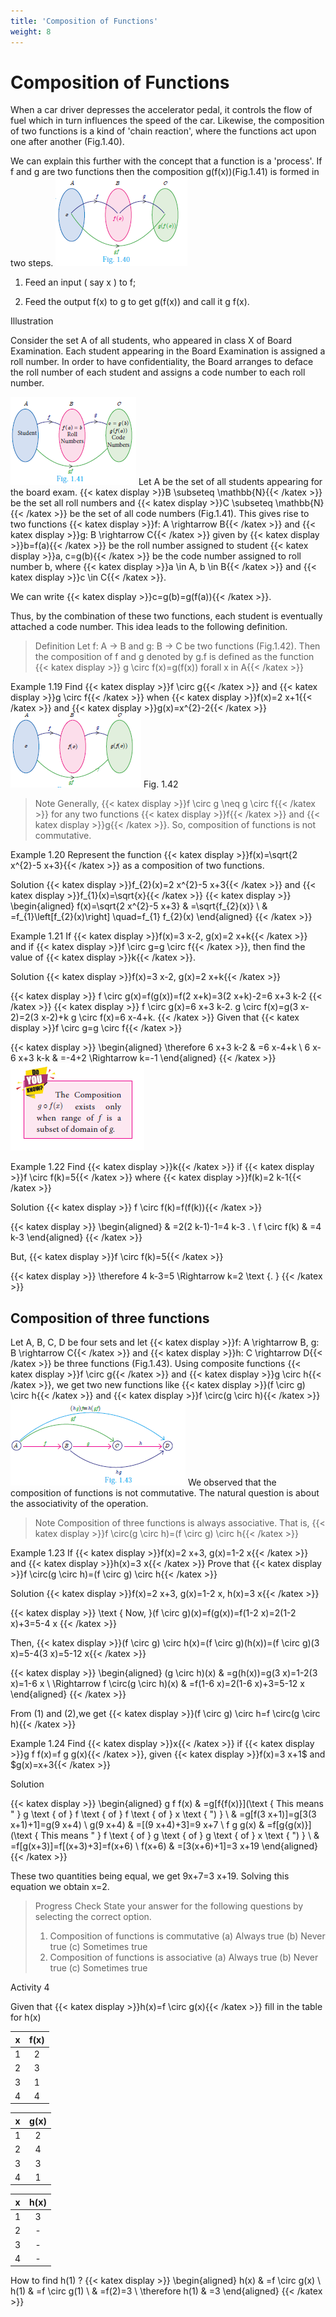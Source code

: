 ```yaml
---
title: 'Composition of Functions'
weight: 8
---
```



# Composition of Functions 

When a car driver depresses the accelerator pedal, it controls the flow of fuel which in turn influences the speed of the car. Likewise, the composition of two functions is a kind of 'chain reaction', where the functions act upon one after another (Fig.1.40).

We can explain this further with the concept that a function is a 'process'. If f and g are two functions then the composition g(f(x))(Fig.1.41) is formed in two steps.
![Alt text](image-42.png) 
 1. Feed an input ( say x ) to f;

 2. Feed the output f(x) to g to get g(f(x)) and call it g f(x).

 Illustration

Consider the set A of all students, who appeared in class X of Board Examination. Each student appearing in the Board Examination is assigned a roll number. In order to have confidentiality, the Board arranges to deface the roll number of each student and assigns a code number to each roll number.


 ![Alt text](image-43.png)
 Let A be the set of all students appearing for the board exam. {{< katex display >}}B \subseteq \mathbb{N}{{< /katex >}} be the set all roll numbers and {{< katex display >}}C \subseteq \mathbb{N}{{< /katex >}} be the set of all code numbers (Fig.1.41). This gives rise to two functions {{< katex display >}}f: A \rightarrow B{{< /katex >}} and {{< katex display >}}g: B \rightarrow C{{< /katex >}} given by {{< katex display >}}b=f(a){{< /katex >}} be the roll number assigned to student {{< katex display >}}a, c=g(b){{< /katex >}} be the code number assigned to roll number b, where {{< katex display >}}a \in A, b \in B{{< /katex >}} and {{< katex display >}}c \in C{{< /katex >}}.

We can write {{< katex display >}}c=g(b)=g(f(a)){{< /katex >}}.

Thus, by the combination of these two functions, each student is eventually attached a code number. This idea leads to the following definition.

>Definition
> Let f: A -> B and g: B -> C be two functions (Fig.1.42). Then the composition of f and g denoted by g.f is defined as the function {{< katex display >}} g \circ f(x)=g(f(x)) forall x in A{{< /katex >}} 

Example 1.19 Find {{< katex display >}}f \circ g{{< /katex >}} and {{< katex display >}}g \circ f{{< /katex >}} when {{< katex display >}}f(x)=2 x+1{{< /katex >}} and {{< katex display >}}g(x)=x^{2}-2{{< /katex >}}
![Alt text](image-44.png) 
Fig. 1.42


> Note
> Generally, {{< katex display >}}f \circ g \neq g \circ f{{< /katex >}} for any two functions {{< katex display >}}f{{< /katex >}} and {{< katex display >}}g{{< /katex >}}. So, composition of functions is not commutative.

Example 1.20 Represent the function {{< katex display >}}f(x)=\sqrt{2 x^{2}-5 x+3}{{< /katex >}} as a composition of two functions.

Solution {{< katex display >}}f_{2}(x)=2 x^{2}-5 x+3{{< /katex >}} and {{< katex display >}}f_{1}(x)=\sqrt{x}{{< /katex >}}
{{< katex display >}}
\begin{aligned}
f(x)=\sqrt{2 x^{2}-5 x+3} & =\sqrt{f_{2}(x)} \\
& =f_{1}\left[f_{2}(x)\right] \quad=f_{1} f_{2}(x)
\end{aligned}
{{< /katex >}}

Example 1.21 If {{< katex display >}}f(x)=3 x-2, g(x)=2 x+k{{< /katex >}} and if {{< katex display >}}f \circ g=g \circ f{{< /katex >}}, then find the value of {{< katex display >}}k{{< /katex >}}.

Solution {{< katex display >}}f(x)=3 x-2, g(x)=2 x+k{{< /katex >}}

{{< katex display >}}
f \circ g(x)=f(g(x))=f(2 x+k)=3(2 x+k)-2=6 x+3 k-2
{{< /katex >}}
{{< katex display >}}
f \circ g(x)=6 x+3 k-2.
g \circ f(x)=g(3 x-2)=2(3 x-2)+k
g \circ f(x)=6 x-4+k.
{{< /katex >}}
Given that  {{< katex display >}}f \circ g=g \circ f{{< /katex >}}

{{< katex display >}}
\begin{aligned}
\therefore 6 x+3 k-2 & =6 x-4+k \\
6 x-6 x+3 k-k & =-4+2 \Rightarrow k=-1
\end{aligned}
{{< /katex >}}
![Alt text](image-45.png) 

Example 1.22 Find {{< katex display >}}k{{< /katex >}} if {{< katex display >}}f \circ f(k)=5{{< /katex >}} where {{< katex display >}}f(k)=2 k-1{{< /katex >}}

Solution {{< katex display >}} f \circ f(k)=f(f(k)){{< /katex >}}

{{< katex display >}}
\begin{aligned}
& =2(2 k-1)-1=4 k-3 . \\
f \circ f(k) & =4 k-3
\end{aligned}
{{< /katex >}}

But, {{< katex display >}}f \circ f(k)=5{{< /katex >}}

{{< katex display >}}
\therefore 4 k-3=5 \Rightarrow k=2 \text {. }
{{< /katex >}}

## Composition of three functions

Let A, B, C, D be four sets and let {{< katex display >}}f: A \rightarrow B, g: B \rightarrow C{{< /katex >}} and {{< katex display >}}h: C \rightarrow D{{< /katex >}} be three functions (Fig.1.43). Using composite functions {{< katex display >}}f \circ g{{< /katex >}} and {{< katex display >}}g \circ h{{< /katex >}}, we get two new functions like {{< katex display >}}(f \circ g) \circ h{{< /katex >}} and {{< katex display >}}f \circ(g \circ h){{< /katex >}}
![Alt text](image-46.png) 
We observed that the composition of functions is not commutative. The natural question is about the associativity of the operation.

> Note
>Composition of three functions is always associative. That is,  {{< katex display >}}f \circ(g \circ h)=(f \circ g) \circ h{{< /katex >}}

Example 1.23 If {{< katex display >}}f(x)=2 x+3, g(x)=1-2 x{{< /katex >}} and {{< katex display >}}h(x)=3 x{{< /katex >}} Prove that {{< katex display >}}f \circ(g \circ h)=(f \circ g) \circ h{{< /katex >}}

Solution {{< katex display >}}f(x)=2 x+3, g(x)=1-2 x, h(x)=3 x{{< /katex >}}


{{< katex display >}}
\text { Now, }(f \circ g)(x)=f(g(x))=f(1-2 x)=2(1-2 x)+3=5-4 x
{{< /katex >}}

Then, {{< katex display >}}(f \circ g) \circ h(x)=(f \circ g)(h(x))=(f \circ g)(3 x)=5-4(3 x)=5-12 x{{< /katex >}}

{{< katex display >}}
\begin{aligned}
(g \circ h)(x) & =g(h(x))=g(3 x)=1-2(3 x)=1-6 x \\
\Rightarrow f \circ(g \circ h)(x) & =f(1-6 x)=2(1-6 x)+3=5-12 x
\end{aligned}
{{< /katex >}}

From (1) and (2),we get {{< katex display >}}(f \circ g) \circ h=f \circ(g \circ h){{< /katex >}}

Example 1.24 Find {{< katex display >}}x{{< /katex >}} if {{< katex display >}}g f f(x)=f g g(x){{< /katex >}}, given {{< katex display >}}f(x)=3 x+1$ and $g(x)=x+3{{< /katex >}}

Solution

{{< katex display >}}
\begin{aligned}
g f f(x) & =g[f\{f(x)\}](\text { This means " } g \text { of } f \text { of } f \text { of } x \text { ") } \\
& =g[f(3 x+1)]=g[3(3 x+1)+1]=g(9 x+4) \\
g(9 x+4) & =[(9 x+4)+3]=9 x+7 \\
f g g(x) & =f[g\{g(x)\}](\text { This means " } f \text { of } g \text { of } g \text { of } x \text { ") } \\
& =f[g(x+3)]=f[(x+3)+3]=f(x+6) \\
f(x+6) & =[3(x+6)+1]=3 x+19
\end{aligned}
{{< /katex >}}

These two quantities being equal, we get 9x+7=3 x+19. Solving this equation we obtain x=2. 

>Progress Check
>State your answer for the following questions by selecting the correct option.
>1. Composition of functions is commutative
(a) Always true
(b) Never true
(c) Sometimes true
>2. Composition of functions is associative
(a) Always true
(b) Never true
(c) Sometimes true 

 Activity 4

Given that {{< katex display >}}h(x)=f \circ g(x){{< /katex >}} fill in the table for h(x)

| x | f(x) |
| :---: | :---: |
| 1 | 2 |
| 2 | 3 |
| 3 | 1 |
| 4 | 4 |


| x | g(x) |
| :---: | :---: |
| 1 | 2 |
| 2 | 4 |
| 3 | 3 |
| 4 | 1 |


| x | h(x) |
| :---: | :---: |
| 1 | 3 |
| 2 | - |
| 3 | - |
| 4 | - |

How to find h(1) ?
{{< katex display >}}
\begin{aligned}
h(x) & =f \circ g(x) \\
h(1) & =f \circ g(1) \\
& =f(2)=3 \\
\therefore h(1) & =3
\end{aligned}
{{< /katex >}} 




